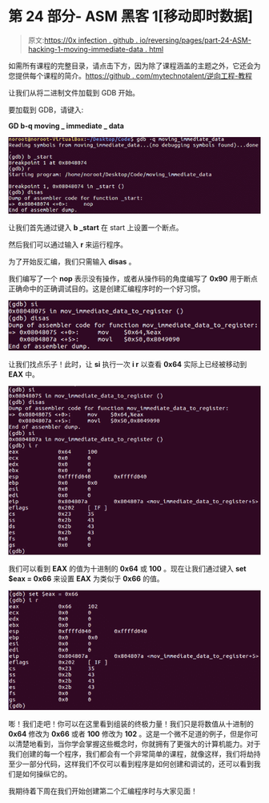 # 第 24 部分- ASM 黑客 1[移动即时数据]

> 原文:[https://0x infection . github . io/reversing/pages/part-24-ASM-hacking-1-moving-immediate-data . html](https://0xinfection.github.io/reversing/pages/part-24-asm-hacking-1-moving-immediate-data.html)

如需所有课程的完整目录，请点击下方，因为除了课程涵盖的主题之外，它还会为您提供每个课程的简介。[https://github . com/mytechnotalent/逆向工程-教程](https://github.com/mytechnotalent/Reverse-Engineering-Tutorial)

让我们从将二进制文件加载到 GDB 开始。

要加载到 GDB，请键入:

**GD b-q moving _ immediate _ data**

![](img/90001aeca121dbab6f9b7dee7e33abb8.png)

让我们首先通过键入 **b _start** 在 start 上设置一个断点。

然后我们可以通过输入 **r** 来运行程序。

为了开始反汇编，我们只需输入 **disas** 。

我们编写了一个 **nop** 表示没有操作，或者从操作码的角度编写了 **0x90** 用于断点正确命中的正确调试目的。这是创建汇编程序时的一个好习惯。

![](img/5374310fd38507e9e14ff9e311392c67.png)

让我们找点乐子！此时，让 **si** 执行一次 **i r** 以查看 **0x64** 实际上已经被移动到 **EAX** 中。

![](img/bf69b17f8d45d905f01582174916c450.png)

我们可以看到 **EAX** 的值为十进制的 **0x64** 或 **100** 。现在让我们通过键入 **set $eax = 0x66** 来设置 **EAX** 为类似于 **0x66** 的值。

![](img/99914d42432830ddce7f2a30f686bdcf.png)

嘭！我们走吧！你可以在这里看到组装的终极力量！我们只是将数值从十进制的 **0x64** 修改为 **0x66** 或者 **100** 修改为 **102** 。这是一个微不足道的例子，但是你可以清楚地看到，当你学会掌握这些概念时，你就拥有了更强大的计算机能力。对于我们创建的每一个程序，我们都会有一个非常简单的课程，就像这样，我们将劫持至少一部分代码，这样我们不仅可以看到程序是如何创建和调试的，还可以看到我们是如何操纵它的。

我期待着下周在我们开始创建第二个汇编程序时与大家见面！